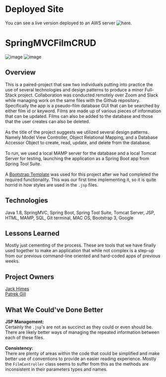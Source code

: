 # Deployed Site
You can see a live version deployed to an AWS server ![here](http://3.142.158.128:8080/MVCFilmSite/).

# SpringMVCFilmCRUD

![image](https://drive.google.com/uc?export=view&id=185dLjZZ5fso-IunMCflGrKaPF6E31Mlx)
![image](https://drive.google.com/uc?export=view&id=1IKJPlnyi0TBkVa6IrdcuMsDVBReS_l7p)


## Overview
This is a paired-project that saw two individuals putting into practice the use of several technologies and design patterns to produce a minor Full-Stack project. Collaboration was conducted remotely over Zoom and Slack while managing work on the same files with the Github repository. Specifically the app is a pseudo-film database GUI that can be searched by either film id or keyword. Films are made up of various pieces of information that can be updated. Films can also be added to the database and those that the user creates can also be deleted.
<br>
<br>
As the title of the project suggests we utilized several design patterns. Namely Model View Controller, Object Relational Mapping, and a Database Accessor Object to create, read, update, and delete from the database.
<br>
<br>
To run, we used a local MAMP server for the database and a local Tomcat Server for testing, launching the application as a Spring Boot app from Spring Tool Suite.
<br>
<br>
A [Bootstrap Template](https://www.tutorialrepublic.com/snippets/preview.php?topic=bootstrap&file=crud-data-table-for-database-with-modal-form) was used for this project after we had completed the required functionality. This was our first time implementing it, so it is quite horrid in how styles are used in the `.jsp` files.


## Technologies
Java 1.8, SpringMVC, Spring Boot, Spring Tool Suite, Tomcat Server, JSP, HTML, MAMP, SQL, Git terminal, MAC OS, Bootstrap 3, Google


## Lessons Learned
Mostly just cementing of the process. These are tools that we have finally used together to make an application that while not complex is a step-up from our previous command-line oriented and hard-coded apps of previous weeks.


## Project Owners
[Jack Himes](https://github.com/JackHimes)
<br>
[Patrek Gill](https://github.com/PatrekGill)


## What We Could've Done Better
**JSP Management:**
<br>
Certainly the `.jsp`'s are not as succinct as they could or even should be.
There are likely better ways of managing the repeated information between each of these files.
<br>
<br>
**Consistency:**
<br>
There are plenty of areas within the code that could be simplified and make better use of conventions to provide an easier reading experience.
Mostly the `FilmController` class seems to suffer from this as the methods are inconsistent in their parameters types and names.
